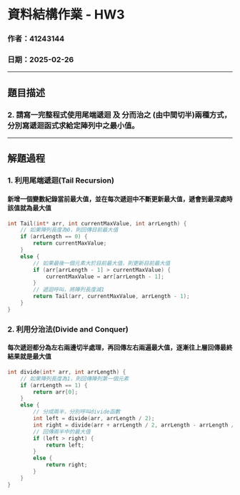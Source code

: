 # 資料結構作業 - HW3
### 作者：41243144
### 日期：2025-02-26
---

## 題目描述

### 2.  請寫一完整程式使用尾端遞迴  及  分而治之  (由中間切半)兩種方式，分別寫遞迴函式求給定陣列中之最小值。

---
## 解題過程

### 1. 利用尾端遞迴(Tail Recursion)
#### 新增一個變數紀錄當前最大值，並在每次遞迴中不斷更新最大值，遞會到最深處時該值就為最大值

```c++
int Tail(int* arr, int currentMaxValue, int arrLength) {
	// 如果陣列長度為0，則回傳目前最大值
	if (arrLength == 0) {
		return currentMaxValue;
	}
	else {
		// 如果最後一個元素大於目前最大值，則更新目前最大值
		if (arr[arrLength - 1] > currentMaxValue) {
			currentMaxValue = arr[arrLength - 1];
		}
		// 遞迴呼叫，將陣列長度減1
		return Tail(arr, currentMaxValue, arrLength - 1);
	}
}
```

### 2. 利用分治法(Divide and Conquer)
#### 每次遞迴都分為左右兩邊切半處理，再回傳左右兩遍最大值，逐漸往上層回傳最終結果就是最大值

```c++
int divide(int* arr, int arrLength) {
	// 如果陣列長度為1，則回傳陣列第一個元素
	if (arrLength == 1) {
		return arr[0];
	}
	else {
		// 分成兩半，分別呼叫divide函數
		int left = divide(arr, arrLength / 2);
		int right = divide(arr + arrLength / 2, arrLength - arrLength / 2);
		// 回傳兩半中的最大值
		if (left > right) {
			return left;
		}
		else {
			return right;
		}
	}
}
```